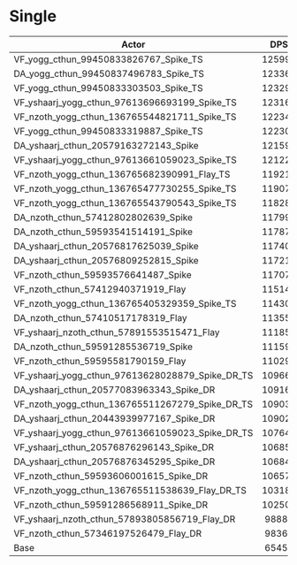 # Single
| Actor | DPS | Increase |
|---|:---:|:---:|
|VF_yogg_cthun_99450833826767_Spike_TS|125996|92.50%|
|DA_yogg_cthun_99450837496783_Spike_TS|123360|88.47%|
|VF_yogg_cthun_99450833303503_Spike_TS|123298|88.38%|
|VF_yshaarj_yogg_cthun_97613696693199_Spike_TS|123164|88.17%|
|VF_nzoth_yogg_cthun_136765544821711_Spike_TS|122340|86.91%|
|VF_yogg_cthun_99450833319887_Spike_TS|122305|86.86%|
|DA_yshaarj_cthun_20579163272143_Spike|121591|85.77%|
|VF_yshaarj_yogg_cthun_97613661059023_Spike_TS|121225|85.21%|
|VF_nzoth_yogg_cthun_136765682390991_Flay_TS|119215|82.14%|
|VF_nzoth_yogg_cthun_136765477730255_Spike_TS|119076|81.93%|
|VF_nzoth_yogg_cthun_136765543790543_Spike_TS|118288|80.72%|
|DA_nzoth_cthun_57412802802639_Spike|117998|80.28%|
|DA_nzoth_cthun_59593541514191_Spike|117879|80.10%|
|DA_yshaarj_cthun_20576817625039_Spike|117402|79.37%|
|DA_yshaarj_cthun_20576809252815_Spike|117215|79.08%|
|VF_nzoth_cthun_59593576641487_Spike|117077|78.87%|
|VF_nzoth_cthun_57412940371919_Flay|115142|75.92%|
|VF_nzoth_yogg_cthun_136765405329359_Spike_TS|114304|74.64%|
|DA_nzoth_cthun_57410517178319_Flay|113553|73.49%|
|VF_yshaarj_nzoth_cthun_57891553515471_Flay|111856|70.90%|
|DA_nzoth_cthun_59591285536719_Spike|111593|70.50%|
|VF_nzoth_cthun_59595581790159_Flay|110291|68.51%|
|VF_yshaarj_yogg_cthun_97613628028879_Spike_DR_TS|109661|67.54%|
|DA_yshaarj_cthun_20577083963343_Spike_DR|109167|66.79%|
|VF_nzoth_yogg_cthun_136765511267279_Spike_DR_TS|109035|66.59%|
|DA_yshaarj_cthun_20443939977167_Spike_DR|109024|66.57%|
|VF_yshaarj_yogg_cthun_97613661059023_Spike_DR_TS|107642|64.46%|
|VF_yshaarj_cthun_20576876296143_Spike_DR|106855|63.26%|
|DA_yshaarj_cthun_20576876345295_Spike_DR|106844|63.24%|
|VF_nzoth_cthun_59593606001615_Spike_DR|106574|62.83%|
|VF_nzoth_yogg_cthun_136765511538639_Flay_DR_TS|103187|57.65%|
|VF_nzoth_cthun_59591286568911_Spike_DR|102503|56.61%|
|VF_yshaarj_nzoth_cthun_57893805856719_Flay_DR|98880|51.07%|
|VF_nzoth_cthun_57346197526479_Flay_DR|98368|50.29%|
|Base|65452|0.00%|
